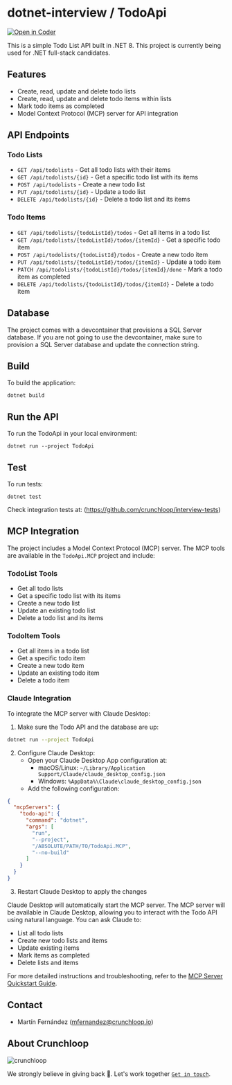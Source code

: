 # dotnet-interview / TodoApi

[![Open in Coder](https://dev.crunchloop.io/open-in-coder.svg)](https://dev.crunchloop.io/templates/fly-containers/workspace?param.Git%20Repository=git@github.com:crunchloop/dotnet-interview.git)

This is a simple Todo List API built in .NET 8. This project is currently being used for .NET full-stack candidates.

## Features

- Create, read, update and delete todo lists
- Create, read, update and delete todo items within lists
- Mark todo items as completed
- Model Context Protocol (MCP) server for API integration

## API Endpoints

### Todo Lists
- `GET /api/todolists` - Get all todo lists with their items
- `GET /api/todolists/{id}` - Get a specific todo list with its items
- `POST /api/todolists` - Create a new todo list
- `PUT /api/todolists/{id}` - Update a todo list
- `DELETE /api/todolists/{id}` - Delete a todo list and its items

### Todo Items
- `GET /api/todolists/{todoListId}/todos` - Get all items in a todo list
- `GET /api/todolists/{todoListId}/todos/{itemId}` - Get a specific todo item
- `POST /api/todolists/{todoListId}/todos` - Create a new todo item
- `PUT /api/todolists/{todoListId}/todos/{itemId}` - Update a todo item
- `PATCH /api/todolists/{todoListId}/todos/{itemId}/done` - Mark a todo item as completed
- `DELETE /api/todolists/{todoListId}/todos/{itemId}` - Delete a todo item

## Database

The project comes with a devcontainer that provisions a SQL Server database. If you are not going to use the devcontainer, make sure to provision a SQL Server database and
update the connection string.

## Build

To build the application:

`dotnet build`

## Run the API

To run the TodoApi in your local environment:

`dotnet run --project TodoApi`

## Test

To run tests:

`dotnet test`

Check integration tests at: (https://github.com/crunchloop/interview-tests)

## MCP Integration

The project includes a Model Context Protocol (MCP) server. The MCP tools are available in the `TodoApi.MCP` project and include:

### TodoList Tools
- Get all todo lists
- Get a specific todo list with its items
- Create a new todo list
- Update an existing todo list
- Delete a todo list and its items

### TodoItem Tools
- Get all items in a todo list
- Get a specific todo item
- Create a new todo item
- Update an existing todo item
- Delete a todo item

### Claude Integration

To integrate the MCP server with Claude Desktop:

1. Make sure the Todo API and the database are up:
```bash
dotnet run --project TodoApi
```

2. Configure Claude Desktop:
   - Open your Claude Desktop App configuration at:
     - macOS/Linux: `~/Library/Application Support/Claude/claude_desktop_config.json`
     - Windows: `%AppData%\Claude\claude_desktop_config.json`
   - Add the following configuration:
```json
{
  "mcpServers": {
    "todo-api": {
      "command": "dotnet",
      "args": [
        "run",
        "--project",
        "/ABSOLUTE/PATH/TO/TodoApi.MCP",
        "--no-build"
      ]
    }
  }
}
```

3. Restart Claude Desktop to apply the changes

Claude Desktop will automatically start the MCP server. The MCP server will be available in Claude Desktop, allowing you to interact with the Todo API using natural language. You can ask Claude to:
- List all todo lists
- Create new todo lists and items
- Update existing items
- Mark items as completed
- Delete lists and items

For more detailed instructions and troubleshooting, refer to the [MCP Server Quickstart Guide](https://modelcontextprotocol.io/quickstart/server#testing-your-server-with-claude-for-desktop-5).

## Contact

- Martín Fernández (mfernandez@crunchloop.io)

## About Crunchloop

![crunchloop](https://crunchloop.io/logo-blue.png)

We strongly believe in giving back :rocket:. Let's work together [`Get in touch`](https://crunchloop.io/contact).
